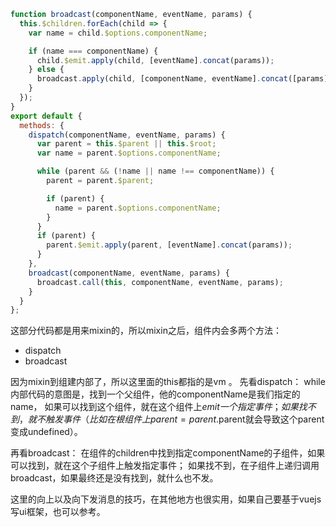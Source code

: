 ```js
function broadcast(componentName, eventName, params) {
  this.$children.forEach(child => {
    var name = child.$options.componentName;

    if (name === componentName) {
      child.$emit.apply(child, [eventName].concat(params));
    } else {
      broadcast.apply(child, [componentName, eventName].concat([params]));
    }
  });
}
export default {
  methods: {
    dispatch(componentName, eventName, params) {
      var parent = this.$parent || this.$root;
      var name = parent.$options.componentName;

      while (parent && (!name || name !== componentName)) {
        parent = parent.$parent;

        if (parent) {
          name = parent.$options.componentName;
        }
      }
      if (parent) {
        parent.$emit.apply(parent, [eventName].concat(params));
      }
    },
    broadcast(componentName, eventName, params) {
      broadcast.call(this, componentName, eventName, params);
    }
  }
};
```
这部分代码都是用来mixin的，所以mixin之后，组件内会多两个方法：
* dispatch
* broadcast

因为mixin到组建内部了，所以这里面的this都指的是vm 。
先看dispatch：
while内部代码的意图是，找到一个父组件，他的componentName是我们指定的name，
如果可以找到这个组件，就在这个组件上$emit一个指定事件；
如果找不到，就不触发事件（比如在根组件上parent = parent.$parent就会导致这个parent变成undefined）。

再看broadcast：
在组件的children中找到指定componentName的子组件，如果可以找到，就在这个子组件上触发指定事件；
如果找不到，在子组件上递归调用broadcast，如果最终还是没有找到，就什么也不发。

这里的向上以及向下发消息的技巧，在其他地方也很实用，如果自己要基于vuejs写ui框架，也可以参考。
